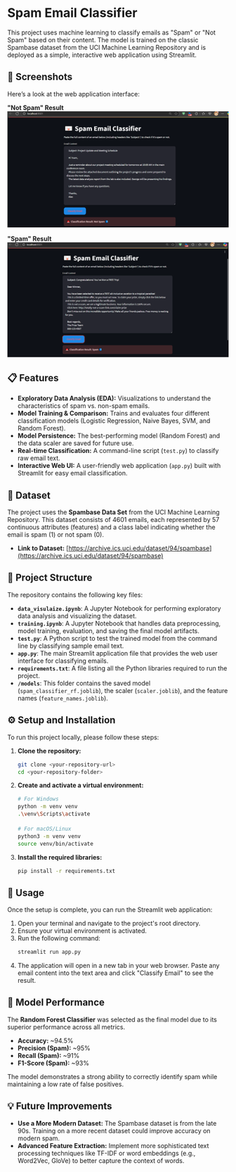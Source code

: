 # Spam Email Classifier

This project uses machine learning to classify emails as "Spam" or "Not Spam" based on their content. The model is trained on the classic Spambase dataset from the UCI Machine Learning Repository and is deployed as a simple, interactive web application using Streamlit.

## 📸 Screenshots

Here’s a look at the web application interface:


**"Not Spam" Result**
![alt text](not_spam.png)

**"Spam" Result**
![alt text](spam_photo.png)


## 📋 Features

- **Exploratory Data Analysis (EDA):** Visualizations to understand the characteristics of spam vs. non-spam emails.
- **Model Training & Comparison:** Trains and evaluates four different classification models (Logistic Regression, Naive Bayes, SVM, and Random Forest).
- **Model Persistence:** The best-performing model (Random Forest) and the data scaler are saved for future use.
- **Real-time Classification:** A command-line script (`test.py`) to classify raw email text.
- **Interactive Web UI:** A user-friendly web application (`app.py`) built with Streamlit for easy email classification.

## 💾 Dataset

The project uses the **Spambase Data Set** from the UCI Machine Learning Repository. This dataset consists of 4601 emails, each represented by 57 continuous attributes (features) and a class label indicating whether the email is spam (1) or not spam (0).

- **Link to Dataset:** [https://archive.ics.uci.edu/dataset/94/spambase](https://archive.ics.uci.edu/dataset/94/spambase)

## 📂 Project Structure

The repository contains the following key files:

- **`data_visulaize.ipynb`**: A Jupyter Notebook for performing exploratory data analysis and visualizing the dataset.
- **`training.ipynb`**: A Jupyter Notebook that handles data preprocessing, model training, evaluation, and saving the final model artifacts.
- **`test.py`**: A Python script to test the trained model from the command line by classifying sample email text.
- **`app.py`**: The main Streamlit application file that provides the web user interface for classifying emails.
- **`requirements.txt`**: A file listing all the Python libraries required to run the project.
- **`/models`**: This folder contains the saved model (`spam_classifier_rf.joblib`), the scaler (`scaler.joblib`), and the feature names (`feature_names.joblib`).

## ⚙️ Setup and Installation

To run this project locally, please follow these steps:

1.  **Clone the repository:**
    ```bash
    git clone <your-repository-url>
    cd <your-repository-folder>
    ```

2.  **Create and activate a virtual environment:**
    ```bash
    # For Windows
    python -m venv venv
    .\venv\Scripts\activate

    # For macOS/Linux
    python3 -m venv venv
    source venv/bin/activate
    ```

3.  **Install the required libraries:**
    ```bash
    pip install -r requirements.txt
    ```

## 🚀 Usage

Once the setup is complete, you can run the Streamlit web application:

1.  Open your terminal and navigate to the project's root directory.
2.  Ensure your virtual environment is activated.
3.  Run the following command:
    ```bash
    streamlit run app.py
    ```
4.  The application will open in a new tab in your web browser. Paste any email content into the text area and click "Classify Email" to see the result.

## 🤖 Model Performance

The **Random Forest Classifier** was selected as the final model due to its superior performance across all metrics.

- **Accuracy:** ~94.5%
- **Precision (Spam):** ~95%
- **Recall (Spam):** ~91%
- **F1-Score (Spam):** ~93%

The model demonstrates a strong ability to correctly identify spam while maintaining a low rate of false positives.

## 💡 Future Improvements

- **Use a More Modern Dataset:** The Spambase dataset is from the late 90s. Training on a more recent dataset could improve accuracy on modern spam.
- **Advanced Feature Extraction:** Implement more sophisticated text processing techniques like TF-IDF or word embeddings (e.g., Word2Vec, GloVe) to better capture the context of words.